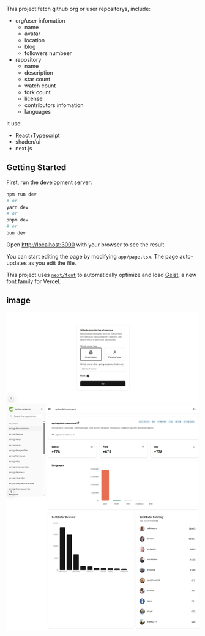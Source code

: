 This project fetch github org or user repositorys, include: 
- org/user infomation
    - name
    - avatar
    - location
    - blog
    - followers numbeer
- repository
    - name
    - description
    - star count
    - watch count
    - fork count
    - license
    - contributors infomation
    - languages

It use:
- React+Typescript
- shadcn/ui
- next.js

## Getting Started

First, run the development server:

```bash
npm run dev
# or
yarn dev
# or
pnpm dev
# or
bun dev
```

Open [http://localhost:3000](http://localhost:3000) with your browser to see the result.

You can start editing the page by modifying `app/page.tsx`. The page auto-updates as you edit the file.

This project uses [`next/font`](https://nextjs.org/docs/app/building-your-application/optimizing/fonts) to automatically optimize and load [Geist](https://vercel.com/font), a new font family for Vercel.

## image
![home](docs/home.jpeg)
![dashboard](docs/dashboard.jpeg)